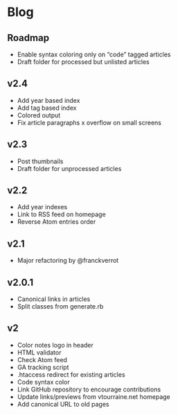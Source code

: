 # Blog

## Roadmap

- Enable syntax coloring only on “code” tagged articles
- Draft folder for processed but unlisted articles


## v2.4

- Add year based index
- Add tag based index
- Colored output
- Fix article paragraphs x overflow on small screens


## v2.3

- Post thumbnails
- Draft folder for unprocessed articles


## v2.2

- Add year indexes
- Link to RSS feed on homepage
- Reverse Atom entries order


## v2.1

- Major refactoring by @franckverrot


## v2.0.1

- Canonical links in articles
- Split classes from generate.rb


## v2

- Color notes logo in header
- HTML validator
- Check Atom feed
- GA tracking script
- .htaccess redirect for existing articles
- Code syntax color
- Link GitHub repository to encourage contributions
- Update links/previews from vtourraine.net homepage
- Add canonical URL to old pages
